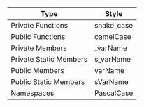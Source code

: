 | Type                   | Style      |  
|------------------------|------------|
| Private Functions      | snake_case |
| Public Functions       | camelCase  |
| Private Members        | \_varName  |
| Private Static Members | s_varName  | 
| Public Members         | varName    |
| Public Static Members  | sVarName   |
| Namespaces             | PascalCase |

